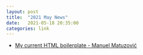 ```yaml
---
layout: post
title:  "2021 May News"
date:   2021-05-18 20:35:00
categories: link
---
```

- [My current HTML boilerplate - Manuel Matuzović](https://www.matuzo.at/blog/html-boilerplate/)

